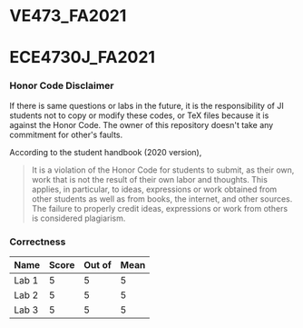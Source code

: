 # VE473_FA2021

# ECE4730J_FA2021

### Honor Code Disclaimer

If there is same questions or labs in the future, it is the responsibility of JI students not to copy or modify these codes, or TeX files because it is against the Honor Code. The owner of this repository doesn't take any commitment for other's faults.

According to the student handbook (2020 version),

> It is a violation of the Honor Code for students to submit, as their own, work that is not the result of their own labor and thoughts. This applies, in particular, to ideas, expressions or work obtained from other students as well as from books, the internet, and other sources. The failure to properly credit ideas, expressions or work from others is considered plagiarism.

### Correctness

| Name  | Score | Out of | Mean |
| ----- | ----- | ------ | ---- |
| Lab 1 | 5     | 5      | 5    |
| Lab 2 | 5     | 5      | 5    |
| Lab 3 | 5     | 5      | 5    |
